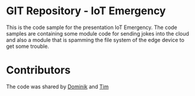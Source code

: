 # GIT Repository - IoT Emergency

This is the code sample for the presentation IoT Emergency.
The code samples are containing some module code for sending jokes into the cloud and also a module that is spamming the file system of the edge device to get some trouble.

# Contributors

The code was shared by [Dominik](https://github.com/domdeger) and [Tim](https://github.com/tim1993)